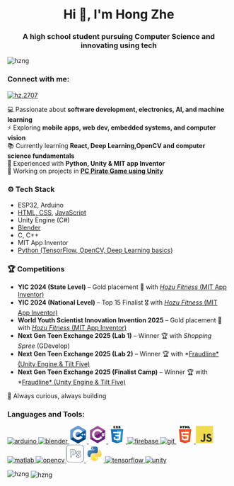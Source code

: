 <h1 align="center">Hi 👋, I'm Hong Zhe</h1>
<h3 align="center">A high school student pursuing Computer Science and innovating using tech</h3>

<p align="left"> <img src="https://komarev.com/ghpvc/?username=hzng&label=Profile%20views&color=0e75b6&style=flat" alt="hzng" /> </p>

<h3 align="left">Connect with me:</h3>
<p align="left">
<a href="https://instagram.com/hz.2707" target="blank"><img align="center" src="https://raw.githubusercontent.com/rahuldkjain/github-profile-readme-generator/master/src/images/icons/Social/instagram.svg" alt="hz.2707" height="30" width="40" /></a>
</p>


💻 Passionate about **software development, electronics, AI, and machine learning**  
⚡ Exploring **mobile apps, web dev, embedded systems, and computer vision**  
📚 Currently learning **React, Deep Learning,OpenCV and computer science fundamentals**  
🤖 Experienced with **Python, Unity & MIT app Inventor**  
🚀 Working on projects in [**PC Pirate Game using Unity**](https://github.com/hzng/Pirategame)  

### ⚙️ Tech Stack  
- ESP32, Arduino  
- [HTML, CSS](https://github.com/hzng/HTML-projects), [JavaScript](https://github.com/hzng/JavaScript)  
- Unity Engine (C#)
- [Blender](https://github.com/hzng/Blender-project)
- C, C++  
- MIT App Inventor  
- [Python (TensorFlow, OpenCV, Deep Learning basics)](https://github.com/hzng/TensorFlow)  

### 🏆 Competitions  
- **YIC 2024 (State Level)** – Gold placement 🥇 with [*Hozu Fitness* (MIT App Inventor)](https://github.com/hzng/Hozu)  
- **YIC 2024 (National Level)** – Top 15 Finalist 🎖️ with [*Hozu Fitness* (MIT App Inventor)](https://github.com/hzng/Hozu)  
- **World Youth Scientist Innovation Invention 2025** – Gold placement 🥇 with [*Hozu Fitness* (MIT App Inventor)](https://github.com/hzng/Hozu)   
- **Next Gen Teen Exchange 2025 (Lab 1)** – Winner 🏆 with *Shopping Spree* (GDevelop)  
- **Next Gen Teen Exchange 2025 (Lab 2)** – Winner 🏆 with *[Fraudline* (Unity Engine & Tilt Five)](https://github.com/catAnnoyed/Fraudline)
- **Next Gen Teen Exchange 2025 (Finalist Camp)** – Winner 🏆 with *[Fraudline* (Unity Engine & Tilt Five)](https://github.com/catAnnoyed/Fraudline)  

🌱 Always curious, always building  
<h3 align="left">Languages and Tools:</h3>
<p align="left"> <a href="https://www.arduino.cc/" target="_blank" rel="noreferrer"> <img src="https://cdn.worldvectorlogo.com/logos/arduino-1.svg" alt="arduino" width="40" height="40"/> </a> <a href="https://www.blender.org/" target="_blank" rel="noreferrer"> <img src="https://download.blender.org/branding/community/blender_community_badge_white.svg" alt="blender" width="40" height="40"/> </a> <a href="https://www.w3schools.com/cpp/" target="_blank" rel="noreferrer"> <img src="https://raw.githubusercontent.com/devicons/devicon/master/icons/cplusplus/cplusplus-original.svg" alt="cplusplus" width="40" height="40"/> </a> <a href="https://www.w3schools.com/cs/" target="_blank" rel="noreferrer"> <img src="https://raw.githubusercontent.com/devicons/devicon/master/icons/csharp/csharp-original.svg" alt="csharp" width="40" height="40"/> </a> <a href="https://www.w3schools.com/css/" target="_blank" rel="noreferrer"> <img src="https://raw.githubusercontent.com/devicons/devicon/master/icons/css3/css3-original-wordmark.svg" alt="css3" width="40" height="40"/> </a> <a href="https://firebase.google.com/" target="_blank" rel="noreferrer"> <img src="https://www.vectorlogo.zone/logos/firebase/firebase-icon.svg" alt="firebase" width="40" height="40"/> </a> <a href="https://git-scm.com/" target="_blank" rel="noreferrer"> <img src="https://www.vectorlogo.zone/logos/git-scm/git-scm-icon.svg" alt="git" width="40" height="40"/> </a> <a href="https://www.w3.org/html/" target="_blank" rel="noreferrer"> <img src="https://raw.githubusercontent.com/devicons/devicon/master/icons/html5/html5-original-wordmark.svg" alt="html5" width="40" height="40"/> </a> <a href="https://developer.mozilla.org/en-US/docs/Web/JavaScript" target="_blank" rel="noreferrer"> <img src="https://raw.githubusercontent.com/devicons/devicon/master/icons/javascript/javascript-original.svg" alt="javascript" width="40" height="40"/> </a> <a href="https://www.mathworks.com/" target="_blank" rel="noreferrer"> <img src="https://upload.wikimedia.org/wikipedia/commons/2/21/Matlab_Logo.png" alt="matlab" width="40" height="40"/> </a> <a href="https://opencv.org/" target="_blank" rel="noreferrer"> <img src="https://www.vectorlogo.zone/logos/opencv/opencv-icon.svg" alt="opencv" width="40" height="40"/> </a> <a href="https://www.photoshop.com/en" target="_blank" rel="noreferrer"> <img src="https://raw.githubusercontent.com/devicons/devicon/master/icons/photoshop/photoshop-line.svg" alt="photoshop" width="40" height="40"/> </a> <a href="https://www.python.org" target="_blank" rel="noreferrer"> <img src="https://raw.githubusercontent.com/devicons/devicon/master/icons/python/python-original.svg" alt="python" width="40" height="40"/> </a> <a href="https://www.tensorflow.org" target="_blank" rel="noreferrer"> <img src="https://www.vectorlogo.zone/logos/tensorflow/tensorflow-icon.svg" alt="tensorflow" width="40" height="40"/> </a> <a href="https://unity.com/" target="_blank" rel="noreferrer"> <img src="https://www.vectorlogo.zone/logos/unity3d/unity3d-icon.svg" alt="unity" width="40" height="40"/> </a> </p>

<p><img align="left" src="https://github-readme-stats.vercel.app/api/top-langs?username=hzng&show_icons=true&locale=en&layout=compact" alt="hzng" /></p>

<p>&nbsp;<img align="center" src="https://github-readme-stats.vercel.app/api?username=hzng&show_icons=true&locale=en" alt="hzng" /></p>

